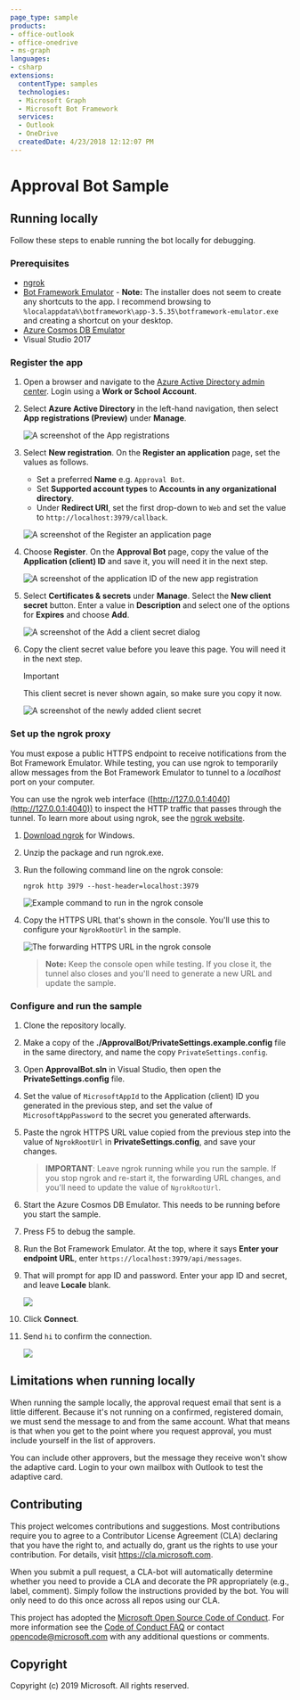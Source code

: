 ```yaml
---
page_type: sample
products:
- office-outlook
- office-onedrive
- ms-graph
languages:
- csharp
extensions:
  contentType: samples
  technologies:
  - Microsoft Graph
  - Microsoft Bot Framework
  services:
  - Outlook
  - OneDrive 
  createdDate: 4/23/2018 12:12:07 PM
---
```

# Approval Bot Sample

## Running locally

Follow these steps to enable running the bot locally for debugging.

### Prerequisites

- [ngrok](https://ngrok.com/)
- [Bot Framework Emulator](https://github.com/Microsoft/BotFramework-Emulator/releases) - **Note:** The installer does not seem to create any shortcuts to the app. I recommend browsing to `%localappdata%\botframework\app-3.5.35\botframework-emulator.exe` and creating a shortcut on your desktop.
- [Azure Cosmos DB Emulator](https://docs.microsoft.com/en-us/azure/cosmos-db/local-emulator)
- Visual Studio 2017

### Register the app

1. Open a browser and navigate to the [Azure Active Directory admin center](https://aad.portal.azure.com). Login using a **Work or School Account**.

1. Select **Azure Active Directory** in the left-hand navigation, then select **App registrations (Preview)** under **Manage**.

    ![A screenshot of the App registrations ](readme-images/aad-portal-app-registrations.png)

1. Select **New registration**. On the **Register an application** page, set the values as follows.

    - Set a preferred **Name** e.g. `Approval Bot`.
    - Set **Supported account types** to **Accounts in any organizational directory**.
    - Under **Redirect URI**, set the first drop-down to `Web` and set the value to `http://localhost:3979/callback`.

    ![A screenshot of the Register an application page](readme-images/aad-register-an-app.PNG)

1. Choose **Register**. On the **Approval Bot** page, copy the value of the **Application (client) ID** and save it, you will need it in the next step.

    ![A screenshot of the application ID of the new app registration](readme-images/aad-application-id.PNG)

1. Select **Certificates & secrets** under **Manage**. Select the **New client secret** button. Enter a value in **Description** and select one of the options for **Expires** and choose **Add**.

    ![A screenshot of the Add a client secret dialog](readme-images/aad-new-client-secret.png)

1. Copy the client secret value before you leave this page. You will need it in the next step.

    > [!IMPORTANT]
    > This client secret is never shown again, so make sure you copy it now.

    ![A screenshot of the newly added client secret](readme-images/aad-copy-client-secret.png)

### Set up the ngrok proxy

You must expose a public HTTPS endpoint to receive notifications from the Bot Framework Emulator. While testing, you can use ngrok to temporarily allow messages from the Bot Framework Emulator to tunnel to a *localhost* port on your computer.

You can use the ngrok web interface ([http://127.0.0.1:4040](http://127.0.0.1:4040)) to inspect the HTTP traffic that passes through the tunnel. To learn more about using ngrok, see the [ngrok website](https://ngrok.com/).


1. [Download ngrok](https://ngrok.com/download) for Windows.

1. Unzip the package and run ngrok.exe.

1. Run the following command line on the ngrok console:

    ```Shell
    ngrok http 3979 --host-header=localhost:3979
    ```

    ![Example command to run in the ngrok console](readme-images/ngrok1.PNG)

1. Copy the HTTPS URL that's shown in the console. You'll use this to configure your `NgrokRootUrl` in the sample.

    ![The forwarding HTTPS URL in the ngrok console](readme-images/ngrok2.PNG)

    > **Note:** Keep the console open while testing. If you close it, the tunnel also closes and you'll need to generate a new URL and update the sample.

### Configure and run the sample

1. Clone the repository locally.
1. Make a copy of the **./ApprovalBot/PrivateSettings.example.config** file in the same directory, and name the copy `PrivateSettings.config`.
1. Open **ApprovalBot.sln** in Visual Studio, then open the **PrivateSettings.config** file.

1. Set the value of `MicrosoftAppId` to the Application (client) ID you generated in the previous step, and set the value of `MicrosoftAppPassword` to the secret you generated afterwards.

1. Paste the ngrok HTTPS URL value copied from the previous step into the value of `NgrokRootUrl` in **PrivateSettings.config**, and save your changes.

    > **IMPORTANT**: Leave ngrok running while you run the sample. If you stop ngrok and re-start it, the forwarding URL changes, and you'll need to update the value of `NgrokRootUrl`.

1. Start the Azure Cosmos DB Emulator. This needs to be running before you start the sample.

1. Press F5 to debug the sample.

1. Run the Bot Framework Emulator. At the top, where it says **Enter your endpoint URL**, enter `https://localhost:3979/api/messages`.

1. That will prompt for app ID and password. Enter your app ID and secret, and leave **Locale** blank.

    ![](readme-images/configure-emulator.PNG)

1. Click **Connect**.

1. Send `hi` to confirm the connection.

    ![](readme-images/hello-bot.PNG)

## Limitations when running locally

When running the sample locally, the approval request email that sent is a little different. Because it's not running on a confirmed, registered domain, we must send the message to and from the same account. What that means is that when you get to the point where you request approval, you must include yourself in the list of approvers.

You can include other approvers, but the message they receive won't show the adaptive card. Login to your own mailbox with Outlook to test the adaptive card.

## Contributing

This project welcomes contributions and suggestions.  Most contributions require you to agree to a
Contributor License Agreement (CLA) declaring that you have the right to, and actually do, grant us
the rights to use your contribution. For details, visit https://cla.microsoft.com.

When you submit a pull request, a CLA-bot will automatically determine whether you need to provide
a CLA and decorate the PR appropriately (e.g., label, comment). Simply follow the instructions
provided by the bot. You will only need to do this once across all repos using our CLA.

This project has adopted the [Microsoft Open Source Code of Conduct](https://opensource.microsoft.com/codeofconduct/).
For more information see the [Code of Conduct FAQ](https://opensource.microsoft.com/codeofconduct/faq/) or
contact [opencode@microsoft.com](mailto:opencode@microsoft.com) with any additional questions or comments.

## Copyright

Copyright (c) 2019 Microsoft. All rights reserved.

